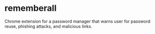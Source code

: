 # rememberall
Chrome extension for a password manager that warns user for password reuse, phishing attacks, and malicious links.
